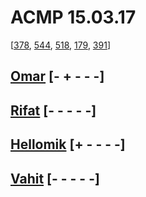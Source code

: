 # ACMP 15.03.17
[[378](http://acmp.ru/index.asp?main=task&id_task=378), [544](http://acmp.ru/index.asp?main=task&id_task=544), [518](http://acmp.ru/index.asp?main=task&id_task=518), [179](http://acmp.ru/index.asp?main=task&id_task=179), [391](http://acmp.ru/index.asp?main=task&id_task=391)]
## [Omar](http://acmp.ru/index.asp?main=user&id=146921) [- + - - -]
## [Rifat](https://acmp.ru/?main=user&id=170218) [- - - - -]
## [Hellomik](http://acmp.ru/index.asp?main=user&id=188606) [+ - - - -]
## [Vahit](http://www.acmp.ru/?main=user&id=168755) [- - - - -]
